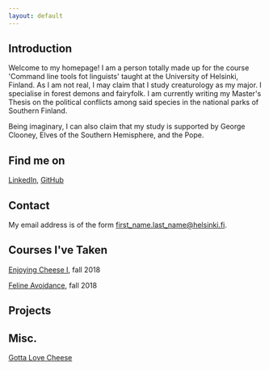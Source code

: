 ```yaml
---
layout: default
---
```


## Introduction

Welcome to my homepage! I am a person totally made up for the course 'Command line tools fot linguists' taught at the 
University of Helsinki, Finland. As I am not real, I may claim that I study creaturology as my major. I specialise in 
forest demons and fairyfolk. I am currently writing my Master's Thesis on the political conflicts among said species 
in the national parks of Southern Finland.

Being imaginary, I can also claim that my study is supported by George Clooney, Elves of the Southern Hemisphere, 
and the Pope.

## Find me on

[LinkedIn](https://fi.linkedin.com/mouse-mousekewitz), [GitHub](https://github.com/mokewitz)

## Contact

My email address is of the form first_name.last_name@helsinki.fi. 

## Courses I've Taken

[Enjoying Cheese I](https://courses.helsinki.fi/enjoying-cheese-I), fall 2018

[Feline Avoidance](https://courses.helsinki.fi/feline-avoidance), fall 2018

## Projects

## Misc. 

[Gotta Love Cheese](https://en.wikipedia.org/wiki/Cheese) 
